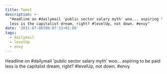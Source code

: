 ```yaml
---
title: Tweet
description: >-
  "Headline on #dailymail 'public sector salary myth' woo... aspiring to be paid
  less is the capitalist dream, right? #levelUp, not down. #envy"
date: '2011-07-06T08:07:31+01:00'
tags:
  - dailymail
  - levelUp
  - envy
---
```

Headline on #dailymail 'public sector salary myth' woo... aspiring to be paid less is the capitalist dream, right? #levelUp, not down. #envy
